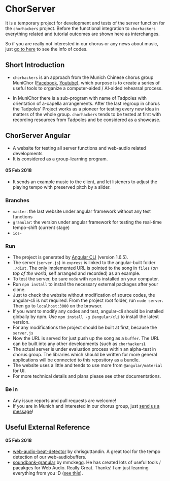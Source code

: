 # ChorServer
It is a temporary project for development and tests of the server function for the `chorhackers` project. Before the functional integration to `chorhackers` everything related and tutorial outcomes are shown here as interchanges.

So if you are really not interested in our chorus or any news about music, just [go to here](#chorserver-angular) to see the info of codes.

## Short Introduction
+ `chorhackers` is an approach from the Munich Chinese chorus group MuniChor ([Facebook](https://www.facebook.com/munichor/), [Youtube](https://www.youtube.com/channel/UC4ftcc5uT0qQ1HcxX13kxDA)), which purpose is to create a series of useful tools to organize a computer-aided / AI-aided rehearsal process.

+ In MuniChor there is a sub-program with name of Tadpoles with orientation of a-capella arrangements. After the last regroup in chorus the Tadpoles' Project works as a pioneer for testing every new idea in matters of the whole group. `chorhackers` tends to be tested at first with recording resources from Tadpoles and be considered as a showcase.

## ChorServer Angular
+ A website for testing all server functions and web-audio related developments
+ It is considered as a group-learning program.

#### 05 Feb 2018
+ It sends an example music to the client, and let listeners to adjust the playing tempo with preserved pitch by a slider.

### Branches
+ `master`: the last website under angular framework without any test functions
+ `granular`:  the version under angular framework for testing the real-time tempo-shift (current stage)
+ `ios-`

### Run
+ The project is generated by [Angular CLI](https://github.com/angular/angular-cli) (version 1.6.5).
+ The server (`server.js`) in `express` is linked to the angular-built folder `./dist`. The only implemented URL is pointed to the song in `files` (_on top of the world_, self arranged and recorded) as an example.
+ To test the server, be sure `node` with `npm` is installed on your computer.
+ Run `npm install` to install the necessary external packages after your clone.
+ Just to check the website without modification of source codes, the angular-cli is not required. From the project root folder, run `node server`. Then go to `localhost:3000` on the browser.
+ If you want to modify any codes and test, angular-cli should be installed globally by npm. Use `npm install -g @angular/cli` to install the latest version.
+ For any modifications the project should be built at first, because the `server.js`
+ Now the URL is served for just push up the song as a `buffer`. The URL can be built into any other developments (such as `chorhackers`).
+ The actual server is under evaluation process within an alpha-test in chorus group. The libraries which should be written for more general applications will be connected to this repository as a bundle.
+ The website uses a little and tends to use more from `@angular/material` for UI.
+ For more technical details and plans please see other documentations.

### Be in
+ Any issue reports and pull requests are welcome!
+ If you are in Munich and interested in our chorus group, just [send us a message](mailto:munichorgroup@gmail.com)!

## Useful External Reference
#### 05 Feb 2018
+ [web-audio-beat-detector](https://github.com/chrisguttandin/web-audio-beat-detector) by chrisguttandin. A great tool for the tempo detection of our web-audiobuffers.
+ [soundbank-granular](https://github.com/mmckegg/soundbank-granular) by mmckegg. He has created lots of useful tools / pacakges for Web Audio. Really Great. Thanks! I am just learning everything from you :D ([see this](https://github.com/mmckegg/web-audio-school)).
